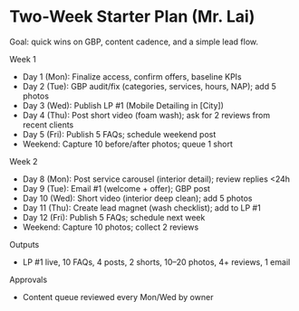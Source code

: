 # Two-Week Starter Plan (Mr. Lai)

Goal: quick wins on GBP, content cadence, and a simple lead flow.

Week 1
- Day 1 (Mon): Finalize access, confirm offers, baseline KPIs
- Day 2 (Tue): GBP audit/fix (categories, services, hours, NAP); add 5 photos
- Day 3 (Wed): Publish LP #1 (Mobile Detailing in [City])
- Day 4 (Thu): Post short video (foam wash); ask for 2 reviews from recent clients
- Day 5 (Fri): Publish 5 FAQs; schedule weekend post
- Weekend: Capture 10 before/after photos; queue 1 short

Week 2
- Day 8 (Mon): Post service carousel (interior detail); review replies <24h
- Day 9 (Tue): Email #1 (welcome + offer); GBP post
- Day 10 (Wed): Short video (interior deep clean); add 5 photos
- Day 11 (Thu): Create lead magnet (wash checklist); add to LP #1
- Day 12 (Fri): Publish 5 FAQs; schedule next week
- Weekend: Capture 10 photos; collect 2 reviews

Outputs
- LP #1 live, 10 FAQs, 4 posts, 2 shorts, 10–20 photos, 4+ reviews, 1 email

Approvals
- Content queue reviewed every Mon/Wed by owner

